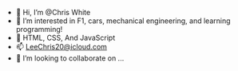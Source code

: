 - 👋 Hi, I’m @Chris White
- 👀 I’m interested in F1, cars, mechanical engineering, and learning programming!
- 🌱 HTML, CSS, And JavaScript
- 📫 LeeChris20@icloud.com
- 💞️ I’m looking to collaborate on ...
<!---
ChrisWhite06/ChrisWhite06 is a ✨ special ✨ repository because its `README.md` (this file) appears on your GitHub profile.
You can click the Preview link to take a look at your changes.
--->
